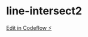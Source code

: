 # line-intersect2

[Edit in Codeflow ⚡️](https://stackblitz.com/~/github.com/bdorninger/line-intersect2)
